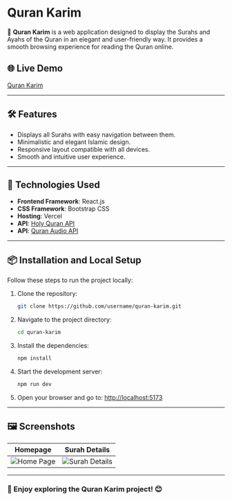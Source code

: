 
# Quran Karim

🌟 **Quran Karim** is a web application designed to display the Surahs and Ayahs of the Quran in an elegant and user-friendly way. It provides a smooth browsing experience for reading the Quran online.

## 🌐 Live Demo

[Quran Karim](https://quran-karim-silk.vercel.app/)

---

## 🛠️ Features

- Displays all Surahs with easy navigation between them.
- Minimalistic and elegant Islamic design.
- Responsive layout compatible with all devices.
- Smooth and intuitive user experience.

---

## 🚀 Technologies Used

- **Frontend Framework**: React.js
- **CSS Framework**: Bootstrap CSS
- **Hosting**: Vercel
- **API**: [Holy Quran API](https://alquran.cloud/api)
- **API**: [Quran Audio API](https://www.mp3quran.net/ar/api)

---

## 📦 Installation and Local Setup

Follow these steps to run the project locally:

1. Clone the repository:

   ```bash
   git clone https://github.com/username/quran-karim.git
   ```

2. Navigate to the project directory:

   ```bash
   cd quran-karim
   ```

3. Install the dependencies:

   ```bash
   npm install
   ```

4. Start the development server:

   ```bash
   npm run dev
   ```

5. Open your browser and go to: [http://localhost:5173](http://localhost:5173)

---

## 🖼️ Screenshots

| **Homepage**        | **Surah Details**   |
|---------------------|---------------------|
| ![Home Page](link_to_homepage_screenshot) | ![Surah Details](link_to_surah_page_screenshot) |


---

### 🌟 Enjoy exploring the Quran Karim project! 😊
